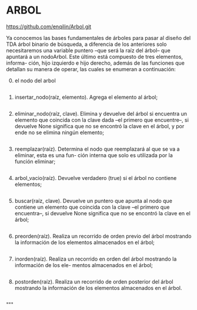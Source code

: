# ARBOL

https://github.com/enqilin/Arbol.git



Ya conocemos las bases fundamentales de árboles para pasar al diseño del TDA árbol binario de búsqueda, a diferencia de los anteriores solo necesitaremos una variable puntero –que será la raíz del árbol– que apuntará a un nodoArbol. Este último está compuesto de tres elementos, informa- ción, hijo izquierdo e hijo derecho, además de las funciones que detallan su manera de operar, las cuales se enumeran a continuación:

0. el nodo del arbol

```bash

```

1.	insertar_nodo(raíz, elemento). Agrega el elemento al árbol;

```bash

```

2.	eliminar_nodo(raíz, clave). Elimina y devuelve del árbol si encuentra un elemento que coincida con la clave dada –el primero que encuentre–, si devuelve None significa que no se encontró la clave en el árbol, y por ende no se elimina ningún elemento;


```bash

```

3.	reemplazar(raíz). Determina el nodo que reemplazará al que se va a eliminar, esta es una fun- ción interna que solo es utilizada por la función eliminar;
 

```bash

```

4.	arbol_vacio(raíz). Devuelve verdadero (true) si el árbol no contiene elementos;

```bash

```
5.	buscar(raíz, clave). Devuelve un puntero que apunta al nodo que contiene un elemento que coincida con la clave –el primero que encuentra–, si devuelve None significa que no se encontró la clave en el árbol;

```bash

```
6.	preorden(raíz). Realiza un recorrido de orden previo del árbol mostrando la información de los elementos almacenados en el árbol;

```bash

```
7.	inorden(raíz). Realiza un recorrido en orden del árbol mostrando la información de los ele- mentos almacenados en el árbol;

```bash

```
8.	postorden(raíz). Realiza un recorrido de orden posterior del árbol mostrando la información de los elementos almacenados en el árbol.

```bash

```


"""
